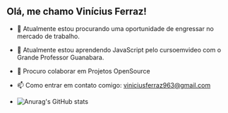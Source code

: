 ## Olá, me chamo Vinícius Ferraz!

- 🔭 Atualmente estou procurando uma oportunidade de engressar no mercado de trabalho.
- 🌱 Atualmente estou aprendendo JavaScript pelo cursoemvideo com o Grande Professor Guanabara.
- 👯 Procuro colaborar em Projetos OpenSource
- 📫 Como entrar em contato comigo: viniciusferraz963@gmail.com

- ![Anurag's GitHub stats](https://github-readme-stats.vercel.app/api?username=ViniciusFerraz&show_icons=true&theme=maroongold)
          
          
